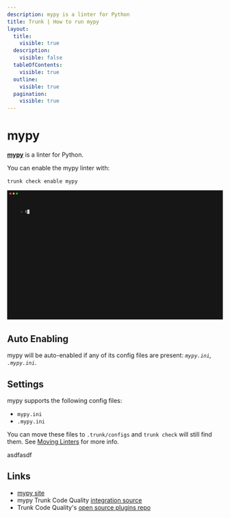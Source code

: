 ```yaml
---
description: mypy is a linter for Python
title: Trunk | How to run mypy
layout:
  title:
    visible: true
  description:
    visible: false
  tableOfContents:
    visible: true
  outline:
    visible: true
  pagination:
    visible: true
---
```


# mypy

[**mypy**](https://github.com/python/mypy#readme) is a linter for Python.

You can enable the mypy linter with:

```shell
trunk check enable mypy
```
![mypy example output](/.gitbook/assets/mypy.gif)
## Auto Enabling

mypy will be auto-enabled if any of its config files are present: *`mypy.ini`, `.mypy.ini`*.

## Settings

mypy supports the following config files:
* `mypy.ini`
* `.mypy.ini`

You can move these files to `.trunk/configs` and `trunk check` will still find them. See [Moving Linters](../configure-linters.md#moving-linters) for more info.





asdfasdf



## Links

- [mypy site](https://github.com/python/mypy#readme)
- mypy Trunk Code Quality [integration source](https://github.com/trunk-io/plugins/tree/main/linters/mypy)
- Trunk Code Quality's [open source plugins repo](https://github.com/trunk-io/plugins/tree/main)
